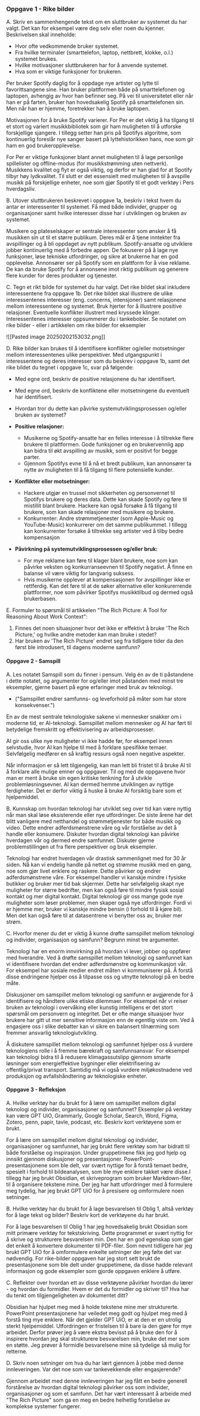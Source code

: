 

### Oppgave 1 - Rike bilder


A. Skriv en sammenhengende tekst om en sluttbruker av systemet du har valgt. Det kan for eksempel være deg selv eller noen du kjenner. Beskrivelsen skal inneholde: 

- Hvor ofte vedkommende bruker systemet. 
- Fra hvilke terminaler (smarttelefon, laptop, nettbrett, klokke, o.l.) systemet brukes. 
- Hvilke motivasjoner sluttbrukeren har for å anvende systemet.
- Hva som er viktige funksjoner for brukeren.



Per bruker Spotify daglig for å oppdage nye artister og lytte til favorittsangene sine. Han bruker plattformen både på smarttelefonen og laptopen, avhengig av hvor han befinner seg. På vei til universitetet eller når han er på farten, bruker han hovedsakelig Spotify på smarttelefonen sin. Men når han er hjemme, foretrekker han å bruke laptopen.  

Motivasjonen for å bruke Spotify varierer. For Per er det viktig å ha tilgang til et stort og variert musikkbibliotek som gir ham muligheten til å utforske forskjellige sjangere. I tillegg setter han pris på Spotifys algoritme, som kontinuerlig foreslår nye sanger basert på lyttehistorikken hans, noe som gir ham en god brukeropplevelse.  

For Per er viktige funksjoner blant annet muligheten til å lage personlige spillelister og offline-modus (for musikkstrømming uten nettverk). Musikkens kvalitet og flyt er også viktig, og derfor er han glad for at Spotify tilbyr høy lydkvalitet. Til slutt er det essensielt med muligheten til å avspille musikk på forskjellige enheter, noe som gjør Spotify til et godt verktøy i Pers hverdagsliv.


B. Utover sluttbrukeren beskrevet i oppgave 1a, beskriv i tekst hvem du antar er interessenter til systemet. Få med både individer, grupper og organisasjoner samt hvilke interesser disse har i utviklingen og bruken av systemet.

Musikere og plateselskaper er sentrale interessenter som ønsker å få musikken sin ut til et større publikum. Deres mål er å tjene inntekter fra avspillinger og å bli oppdaget av nytt publikum. Spotify-ansatte og utviklere jobber kontinuerlig med å forbedre appen. De fokuserer på å lage nye funksjoner, løse tekniske utfordringer, og sikre at brukerne har en god opplevelse. Annonsører ser på Spotify som en plattform for å vise reklame. De kan da bruke Spotify for å annonsene imot riktig publikum og generere flere kunder for deres produkter og tjenester.


C. Tegn et rikt bilde for systemet du har valgt. Det rike bildet skal inkludere interessentene fra oppgave 1b. Det rike bildet skal illustrere de ulike interessentenes interesser (eng. concerns, intensjoner) samt relasjonene mellom interessentene og systemet. Bruk hjerter for å illustrere positive relasjoner. Eventuelle konflikter illustrert med kryssede klinger. Interessentenes interesser oppsummerer du i tankebobler. Se notatet om rike bilder - eller i artikkelen om rike bilder for eksempler

![[Pasted image 20250202153032.png]]

D. Rike bilder kan brukes til å identifisere konflikter og/eller motsetninger mellom interessentenes ulike perspektiver. Med utgangspunkt i interessentene og deres interesser som du beskrev i oppgave 1b, samt det rike bildet du tegnet i oppgave 1c, svar på følgende: 

- Med egne ord, beskriv de positive relasjonene du har identifisert. 
- Med egne ord, beskriv de konfliktene eller motsetningene du eventuelt har identifisert. 
- Hvordan tror du dette kan påvirke systemutviklingsprosessen og/eller bruken av systemet?


- **Positive relasjoner:**

    - Musikerne og Spotify-ansatte har en felles interesse i å tiltrekke flere brukere til plattformen. Gode funksjoner og en brukervennlig app kan bidra til økt avspilling av musikk, som er positivt for begge parter.
    - Gjennom Spotifys evne til å nå et bredt publikum, kan annonsører ta nytte av muligheten til å få tilgang til flere potensielle kunder.

- **Konflikter eller motsetninger:**

	- Hackere utgjør en trussel mot sikkerheten og personvernet til Spotifys brukere og deres data. Dette kan skade Spotify og føre til mistillit blant brukere. Hackere kan også forsøke å få tilgang til brukere, som kan skade relasjoner med musikere og brukere.
	- Konkurrenter: Andre strømmetjenester (som Apple-Music og YouTube-Music) konkurrerer om det samme publikummet. I tillegg kan konkurrenter forsøke å tiltrekke seg artister ved å tilby bedre kompensasjon

- **Påvirkning på systemutviklingsprosessen og/eller bruk:**

    - For mye reklame kan føre til klager blant brukere, noe som kan påvirke veksten og konkurranseevnen til Spotify negativt. Å finne en balanse vil være viktig for langvarig suksess.
    - Hvis musikerne opplever at kompensasjonen for avspillinger ikke er rettferdig. Kan det føre til at de søker alternative eller konkurerrende plattformer, noe som påvirker Spotifys musikktilbud og dermed også brukerbasen.


E. Formuler to spørsmål til artikkelen "The Rich Picture: A Tool for Reasoning About Work Context":

1. Finnes det noen situasjoner hvor det ikke er effektivt å bruke 'The Rich Picture,' og hvilke andre metoder kan man bruke i stedet?
2. Har bruken av 'The Rich Picture' endret seg fra tidligere tider da den først ble introdusert, til dagens moderne samfunn?


#### Oppgave 2 - Samspill

A. Les notatet Samspill som du finner i pensum. Velg én av de ti påstandene i dette notatet, og argumenter for og/eller imot påstanden med minst tre eksempler, gjerne basert på egne erfaringer med bruk av teknologi.  

- ("Samspillet endrer samfunns- og leveforhold på måter som har store konsekvenser.")

En av de mest sentrale teknologiske sakene vi mennesker snakker om i moderne tid, er AI-teknologi. Samspillet mellom mennesker og AI har ført til betydelige fremskritt og effektivisering av arbeidsprosesser.  

AI gir oss ulike nye muligheter vi ikke hadde før, for eksempel innen selvstudie, hvor AI kan hjelpe til med å forklare spesifikke temaer. Selvfølgelig medfører en så kraftig ressurs også noen negative aspekter.  

Når informasjon er så lett tilgjengelig, kan man lett bli fristet til å bruke AI til å forklare alle mulige emner og oppgaver. Til og med de oppgavene hvor man er ment å bruke sin egen kritiske tenkning for å utvikle problemløsningsevner. AI kan dermed hemme utviklingen av nyttige ferdigheter. Det er derfor viktig å huske å bruke AI forsiktig bare som et hjelpemiddel.


B. Kunnskap om hvordan teknologi har utviklet seg over tid kan være nyttig når man skal løse eksisterende eller nye utfordringer. De siste årene har det blitt vanligere med netthandel og strømmetjenester for både musikk og video. Dette endrer adferdsmønstrene våre og vår forståelse av det å handle eller konsumere. Diskuter hvordan digital teknologi kan påvirke hverdagen vår og dermed endre samfunnet. Diskuter gjerne problemstillingen ut fra flere perspektiver og bruk eksempler.  

Teknologi har endret hverdagen vår drastisk sammenlignet med for 30 år siden. Nå kan vi endelig handle på nettet og strømme musikk med en gang, noe som gjør livet enklere og raskere. Dette påvirker og endrer adferdsmønstrene våre. For eksempel handler vi kanskje mindre i fysiske butikker og bruker mer tid bak skjermer. Dette har selvfølgelig skapt nye muligheter for større bedrifter, men kan også føre til mindre fysisk sosial kontakt og mer digital kontakt. Digital teknologi gir oss mange gode nye muligheter som løser problemer, men skaper også nye utfordringer. Fordi vi er hjemme mer, bruker vi kanskje mindre bensin (i forhold til å kjøre bil). Men det kan også føre til at datasentrene vi benytter oss av, bruker mer strøm.


C. Hvorfor mener du det er viktig å kunne drøfte samspillet mellom teknologi og individer, organisasjon og samfunn? Begrunn minst tre argumenter.  

Teknologi har en enorm innvirkning på hvordan vi lever, jobber og oppfører med hverandre. Ved å drøfte samspillet mellom teknologi og samfunnet kan vi identifisere hvordan det endrer adferdsmønstre og kommunikasjon vår. For eksempel har sosiale medier endret måten vi kommuniserer på. Å forstå disse endringene hjelper oss å tilpasse oss og utnytte teknologi på en bedre måte.

Diskusjoner om samspillet mellom teknologi og samfunn er avgjørende for å identifisere og håndtere ulike etiske dilemmaer. For eksempel når vi reiser bruken av teknologi i overvåking eller kunstig intelligens er det stort spørsmål om personvern og integritet. Det er ofte mange situasjoer hvor brukere har gitt ut mer sensitive informasjon enn de egentlig viste om. Ved å engasjere oss i slike debatter kan vi sikre en balansert tilnærming som fremmer ansvarlig teknologiutvikling. 

Å diskutere samspillet mellom teknologi og samfunnet hjelper oss å vurdere teknologiens rolle i å fremme bærekraft og samfunnsansvar. For eksempel kan teknologi bidra til å redusere klimagassutslipp gjennom smarte løsninger som energieffektive bygninger eller elektrifisering av offentlig/privat transport. Samtidig må vi også vurdere miljøkostnadene ved produksjon og avfallshåndtering av teknologiske enheter. 


#### Oppgave 3 - Refleksjon  

A. Hvilke verktøy har du brukt for å lære om samspillet mellom digital teknologi og individer, organisasjoner og samfunnet? Eksempler på verktøy kan være GPT UiO, Grammarly, Google Scholar, Search, Word, Figma, Zotero, penn, papir, tavle, podcast, etc. Beskriv kort verktøyene som er brukt.  

For å lære om samspillet mellom digital teknologi og individer, organisasjoner og samfunnet, har jeg brukt flere verktøy som har bidratt til både forståelse og inspirasjon. Under gruppetimene fikk jeg god hjelp og innsikt gjennom diskusjoner og presentasjoner. PowerPoint-presentasjonene som ble delt, var svært nyttige for å forstå temaet bedre, spesielt i forhold til bildeanalysen, som ble mye enklere takket være disse.I tillegg har jeg brukt Obsidian, et skriveprogram som bruker Markdown-filer, til å organisere tekstene mine. Der jeg har hatt utfordringer med å formulere meg tydelig, har jeg brukt GPT UiO for å presisere og omformulere noen setninger.

B. Hvilke verktøy har du brukt for å lage besvarelsen til Oblig 1, altså verktøy for å lage tekst og bilder? Beskriv kort de verktøyene du har brukt.  

For å lage besvarelsen til Oblig 1 har jeg hovedsakelig brukt Obsidian som mitt primære verktøy for tekstskriving. Dette programmet er svært nyttig for å skrive og strukturere besvarelsen min. Den har en god egenskap som gjør det enkelt å konvertere dokumenter til PDF-filer. Som nevnt tidligere har jeg brukt GPT UiO for å omformulere enkelte setninger der jeg følte det var nødvendig. For rike-bilder oppgaven har jeg stort sett brukt de presentasjonene som ble delt under gruppetimene, da disse hadde relevant informasjon og gode eksempler som gjorde oppgaven enklere å utføre.

C. Reflekter over hvordan ett av disse verktøyene påvirker hvordan du lærer - og hvordan du formidler. Hvem er det du formidler og skriver til? Hva har du tenkt om tilgjengeligheten av dokumentet ditt?  

Obsidian har hjulpet meg med å holde tekstene mine mer strukturerte. PowerPoint presentasjonene har veiledet meg godt og hjulpet meg med å forstå ting mye enklere. Når det gjelder GPT UiO, er at den er en utrolig sterkt hjelpemiddel. Utfordringen er fristelsen til å bare la den gjøre for mye arbeidet. Derfor prøver jeg å være ekstra bevisst på å bruke den for å inspirere hvordan jeg skal strukturere besvarelsen min, bruke det mer som en støtte. Jeg prøver å formidle besvarelsene mine så tydelige så mulig for retterne. 

D. Skriv noen setninger om hva du har lært gjennom å jobbe med denne innleveringen. Var det noe som var tankevekkende eller engasjerende?  

Gjennom arbeidet med denne innleveringen har jeg fått en bedre generell forstårelse av hvordan digital teknologi påvirker oss som individer, organisasjoner og som et samfunn. Det har vært interessant å arbeide med "The Rich Picture" som ga en meg en bedre helhetlig forståelse av komplekse systemer fungerer.  
